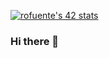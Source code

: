 <a href="https://github.com/JaeSeoKim/badge42"><img src="https://badge42.vercel.app/api/v2/cle8jmjoa00540flbbmywe2h9/stats?cursusId=21&coalitionId=64" alt="rofuente's 42 stats" /></a>

### Hi there 👋

<!--
**RSNinjae42/RSNinjae42** is a ✨ _special_ ✨ repository because its `README.md` (this file) appears on your GitHub profile.

Here are some ideas to get you started:

- 🔭 I’m currently working on ...
- 🌱 I’m currently learning ...
- 👯 I’m looking to collaborate on ...
- 🤔 I’m looking for help with ...
- 💬 Ask me about ...
- 📫 How to reach me: ...
- 😄 Pronouns: ...
- ⚡ Fun fact: ...
-->
